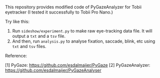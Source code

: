 This repository provides modified code of PyGazeAnalyzer for Tobii eyetracker 
(I tested it successfully to Tobii Pro Nano.)


Try like this:
1) Run `sideshow/experiment.py` to make raw eye-tracking data file. It will output a `txt` and a `tsv` file.
2) And then, run `analysis.py` to analyse fixation, saccade, blink, etc using `txt` and `tsv` files.


Reference: 

[1] PyGaze: https://github.com/esdalmaijer/PyGaze
[2] PyGazeAnalyzer: https://github.com/esdalmaijer/PyGazeAnalyser
